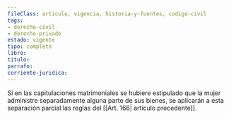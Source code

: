 ```yaml
---
fileClass: articulo, vigencia, historia-y-fuentes, codigo-civil
tags:
- derecho-civil
- derecho-privado
estado: vigente
tipo: completo
libro:
titulo:
parrafo:
corriente-juridica:
---
```

Si en las capitulaciones matrimoniales se hubiere estipulado que la mujer administre separadamente alguna parte de sus bienes, se aplicarán a esta separación parcial las reglas del [[Art. 166| artículo precedente]].